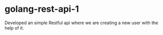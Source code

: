 # golang-rest-api-1
Developed an simple Restful api where we are creating a new user with the help of it.
